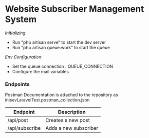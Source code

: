 <h1>Website Subscriber Management System</h1>

<p><em>Initializing</em></p>
<ul>
    <li>Run "php artisan serve" to start the dev server</li>
    <li>Run "php artisan queue:work" to start the queue</li>
</ul>

<p><em>Env Configuration</em><p>
<ul>
    <li>Set the queue connection : QUEUE_CONNECTION</li>
    <li>Configure the mail variables</li>
</ul>

<h3>Endpoints</h3>
<p>Postman Documentation is attached to the repository as inisevLaravelTest.postman_collection.json</p>
<table>
    <thead>
        <th>Endpoint</th>
        <th>Description</th>
    </thead>
<tbody>
    <tr>
        <td>/api/post</td>
        <td>Creates a new post</td>
    </tr>
    <tr>
        <td>/api/subscribe</td>
        <td>Adds a new subscriber</td>
    </tr>
</tbody>
</table>
